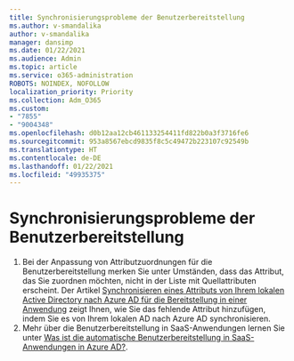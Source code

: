 ```yaml
---
title: Synchronisierungsprobleme der Benutzerbereitstellung
ms.author: v-smandalika
author: v-smandalika
manager: dansimp
ms.date: 01/22/2021
ms.audience: Admin
ms.topic: article
ms.service: o365-administration
ROBOTS: NOINDEX, NOFOLLOW
localization_priority: Priority
ms.collection: Adm_O365
ms.custom:
- "7855"
- "9004348"
ms.openlocfilehash: d0b12aa12cb461133254411fd822b0a3f3716fe6
ms.sourcegitcommit: 953a8567ebcd9835f8c5c49472b223107c92549b
ms.translationtype: HT
ms.contentlocale: de-DE
ms.lasthandoff: 01/22/2021
ms.locfileid: "49935375"
---
```

# <a name="user-provisioning-sync-issues"></a>Synchronisierungsprobleme der Benutzerbereitstellung

1. Bei der Anpassung von Attributzuordnungen für die Benutzerbereitstellung merken Sie unter Umständen, dass das Attribut, das Sie zuordnen möchten, nicht in der Liste mit Quellattributen erscheint. Der Artikel [Synchronisieren eines Attributs von Ihrem lokalen Active Directory nach Azure AD für die Bereitstellung in einer Anwendung](https://docs.microsoft.com/azure/active-directory/app-provisioning/user-provisioning-sync-attributes-for-mapping) zeigt Ihnen, wie Sie das fehlende Attribut hinzufügen, indem Sie es von Ihrem lokalen AD nach Azure AD synchronisieren.
2. Mehr über die Benutzerbereitstellung in SaaS-Anwendungen lernen Sie unter [Was ist die automatische Benutzerbereitstellung in SaaS-Anwendungen in Azure AD?](https://docs.microsoft.com/azure/active-directory/app-provisioning/user-provisioning).